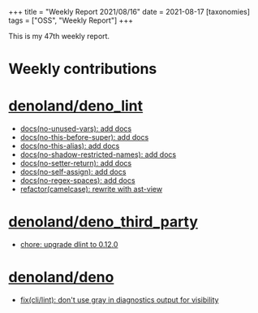 +++
title = "Weekly Report 2021/08/16"
date = 2021-08-17
[taxonomies]
tags = ["OSS", "Weekly Report"]
+++

This is my 47th weekly report.

<!-- more -->

# Weekly contributions

# [denoland/deno_lint](https://github.com/denoland/deno_lint)

- [docs(no-unused-vars): add docs](https://github.com/denoland/deno_lint/pull/803)
- [docs(no-this-before-super): add docs](https://github.com/denoland/deno_lint/pull/802)
- [docs(no-this-alias): add docs](https://github.com/denoland/deno_lint/pull/801)
- [docs(no-shadow-restricted-names): add docs](https://github.com/denoland/deno_lint/pull/800)
- [docs(no-setter-return): add docs](https://github.com/denoland/deno_lint/pull/799)
- [docs(no-self-assign): add docs](https://github.com/denoland/deno_lint/pull/798)
- [docs(no-regex-spaces): add docs](https://github.com/denoland/deno_lint/pull/797)
- [refactor(camelcase): rewrite with ast-view](https://github.com/denoland/deno_lint/pull/796)

# [denoland/deno_third_party](https://github.com/denoland/deno_third_party)

- [chore: upgrade dlint to 0.12.0](https://github.com/denoland/deno_third_party/pull/91)

# [denoland/deno](https://github.com/denoland/deno)

- [fix(cli/lint): don't use gray in diagnostics output for visibility](https://github.com/denoland/deno/pull/11702)
